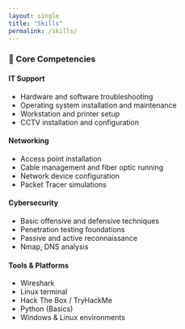 ```yaml
---
layout: single
title: "Skills"
permalink: /skills/
---
```


### 🧠 Core Competencies

#### IT Support
- Hardware and software troubleshooting
- Operating system installation and maintenance
- Workstation and printer setup
- CCTV installation and configuration

#### Networking
- Access point installation
- Cable management and fiber optic running
- Network device configuration
- Packet Tracer simulations

#### Cybersecurity
- Basic offensive and defensive techniques
- Penetration testing foundations
- Passive and active reconnaissance
- Nmap, DNS analysis

#### Tools & Platforms
- Wireshark
- Linux terminal
- Hack The Box / TryHackMe
- Python (Basics)
- Windows & Linux environments
